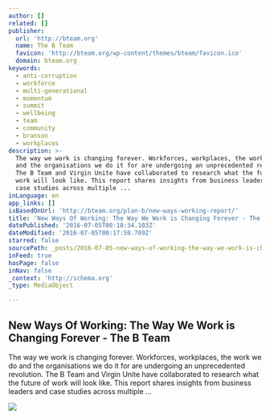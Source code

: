 ```yaml
---
author: []
related: []
publisher:
  url: 'http://bteam.org'
  name: The B Team
  favicon: 'http://bteam.org/wp-content/themes/bteam/favicon.ico'
  domain: bteam.org
keywords:
  - anti-corruption
  - workforce
  - multi-generational
  - momentum
  - summit
  - wellbeing
  - team
  - community
  - branson
  - workplaces
description: >-
  The way we work is changing forever. Workforces, workplaces, the work we do
  and the organisations we do it for are undergoing an unprecedented revolution.
  The B Team and Virgin Unite have collaborated to research what the future of
  work will look like. This report shares insights from business leaders and
  case studies across multiple ...
inLanguage: en
app_links: []
isBasedOnUrl: 'http://bteam.org/plan-b/new-ways-working-report/'
title: 'New Ways Of Working: The Way We Work is Changing Forever - The B Team'
datePublished: '2016-07-05T00:18:34.103Z'
dateModified: '2016-07-05T00:17:50.709Z'
starred: false
sourcePath: _posts/2016-07-05-new-ways-of-working-the-way-we-work-is-changing-forever-t.md
inFeed: true
hasPage: false
inNav: false
_context: 'http://schema.org'
_type: MediaObject

---
```

<article style=""><h1>New Ways Of Working: The Way We Work is Changing Forever - The B Team</h1><p>The way we work is changing forever. Workforces, workplaces, the work we do and the organisations we do it for are undergoing an unprecedented revolution. The B Team and Virgin Unite have collaborated to research what the future of work will look like. This report shares insights from business leaders and case studies across multiple ...</p><img src="http://bteam.org/wp-content/uploads/2015/01/New-Ways-of-Working.png" /></article>